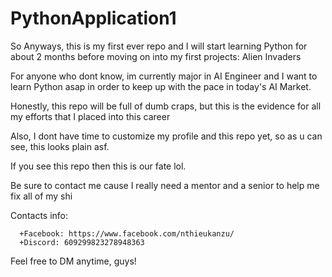 # PythonApplication1
So Anyways, this is my first ever repo and I will start learning Python for about 2 months before moving on into my first projects: Alien Invaders

For anyone who dont know, im currently major in AI Engineer and I want to learn Python asap in order to keep up with the pace in today's AI Market.

Honestly, this repo will be full of dumb craps, but this is the evidence for all my efforts that I placed into this career

Also, I dont have time to customize my profile and this repo yet, so as u can see, this looks plain asf.

If you see this repo then this is our fate lol.

Be sure to contact me cause I really need a mentor and a senior to help me fix all of my shi

  Contacts info: 

      +Facebook: https://www.facebook.com/nthieukanzu/
      +Discord: 609299823278948363

Feel free to DM anytime, guys!
    

